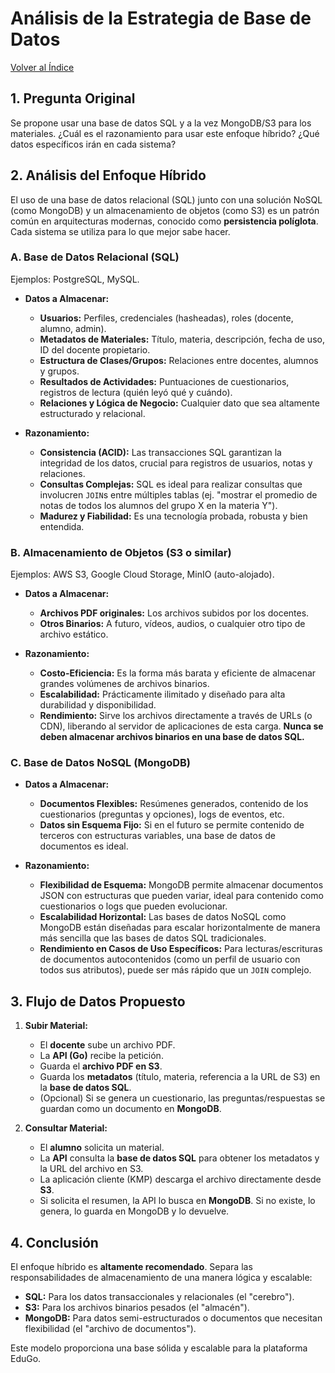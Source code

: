 # Análisis de la Estrategia de Base de Datos

[Volver al Índice](./README.md)

## 1. Pregunta Original

Se propone usar una base de datos SQL y a la vez MongoDB/S3 para los materiales. ¿Cuál es el razonamiento para usar este enfoque híbrido? ¿Qué datos específicos irán en cada sistema?

## 2. Análisis del Enfoque Híbrido

El uso de una base de datos relacional (SQL) junto con una solución NoSQL (como MongoDB) y un almacenamiento de objetos (como S3) es un patrón común en arquitecturas modernas, conocido como **persistencia políglota**. Cada sistema se utiliza para lo que mejor sabe hacer.

### A. Base de Datos Relacional (SQL)

Ejemplos: PostgreSQL, MySQL.

*   **Datos a Almacenar:**
    *   **Usuarios:** Perfiles, credenciales (hasheadas), roles (docente, alumno, admin).
    *   **Metadatos de Materiales:** Título, materia, descripción, fecha de uso, ID del docente propietario.
    *   **Estructura de Clases/Grupos:** Relaciones entre docentes, alumnos y grupos.
    *   **Resultados de Actividades:** Puntuaciones de cuestionarios, registros de lectura (quién leyó qué y cuándo).
    *   **Relaciones y Lógica de Negocio:** Cualquier dato que sea altamente estructurado y relacional.

*   **Razonamiento:**
    *   **Consistencia (ACID):** Las transacciones SQL garantizan la integridad de los datos, crucial para registros de usuarios, notas y relaciones.
    *   **Consultas Complejas:** SQL es ideal para realizar consultas que involucren `JOIN`s entre múltiples tablas (ej. "mostrar el promedio de notas de todos los alumnos del grupo X en la materia Y").
    *   **Madurez y Fiabilidad:** Es una tecnología probada, robusta y bien entendida.

### B. Almacenamiento de Objetos (S3 o similar)

Ejemplos: AWS S3, Google Cloud Storage, MinIO (auto-alojado).

*   **Datos a Almacenar:**
    *   **Archivos PDF originales:** Los archivos subidos por los docentes.
    *   **Otros Binarios:** A futuro, vídeos, audios, o cualquier otro tipo de archivo estático.

*   **Razonamiento:**
    *   **Costo-Eficiencia:** Es la forma más barata y eficiente de almacenar grandes volúmenes de archivos binarios.
    *   **Escalabilidad:** Prácticamente ilimitado y diseñado para alta durabilidad y disponibilidad.
    *   **Rendimiento:** Sirve los archivos directamente a través de URLs (o CDN), liberando al servidor de aplicaciones de esta carga. **Nunca se deben almacenar archivos binarios en una base de datos SQL.**

### C. Base de Datos NoSQL (MongoDB)

*   **Datos a Almacenar:**
    *   **Documentos Flexibles:** Resúmenes generados, contenido de los cuestionarios (preguntas y opciones), logs de eventos, etc.
    *   **Datos sin Esquema Fijo:** Si en el futuro se permite contenido de terceros con estructuras variables, una base de datos de documentos es ideal.

*   **Razonamiento:**
    *   **Flexibilidad de Esquema:** MongoDB permite almacenar documentos JSON con estructuras que pueden variar, ideal para contenido como cuestionarios o logs que pueden evolucionar.
    *   **Escalabilidad Horizontal:** Las bases de datos NoSQL como MongoDB están diseñadas para escalar horizontalmente de manera más sencilla que las bases de datos SQL tradicionales.
    *   **Rendimiento en Casos de Uso Específicos:** Para lecturas/escrituras de documentos autocontenidos (como un perfil de usuario con todos sus atributos), puede ser más rápido que un `JOIN` complejo.

## 3. Flujo de Datos Propuesto

1.  **Subir Material:**
    *   El **docente** sube un archivo PDF.
    *   La **API (Go)** recibe la petición.
    *   Guarda el **archivo PDF en S3**.
    *   Guarda los **metadatos** (título, materia, referencia a la URL de S3) en la **base de datos SQL**.
    *   (Opcional) Si se genera un cuestionario, las preguntas/respuestas se guardan como un documento en **MongoDB**.

2.  **Consultar Material:**
    *   El **alumno** solicita un material.
    *   La **API** consulta la **base de datos SQL** para obtener los metadatos y la URL del archivo en S3.
    *   La aplicación cliente (KMP) descarga el archivo directamente desde **S3**.
    *   Si solicita el resumen, la API lo busca en **MongoDB**. Si no existe, lo genera, lo guarda en MongoDB y lo devuelve.

## 4. Conclusión

El enfoque híbrido es **altamente recomendado**. Separa las responsabilidades de almacenamiento de una manera lógica y escalable:

*   **SQL:** Para los datos transaccionales y relacionales (el "cerebro").
*   **S3:** Para los archivos binarios pesados (el "almacén").
*   **MongoDB:** Para datos semi-estructurados o documentos que necesitan flexibilidad (el "archivo de documentos").

Este modelo proporciona una base sólida y escalable para la plataforma EduGo.

